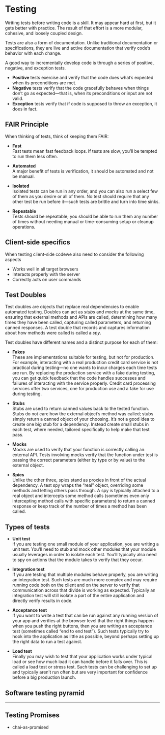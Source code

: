 # Testing

Writing tests before writing code is a skill. It may appear hard at first, but it gets better with practice. The result of that effort is a more modular, cohesive, and loosely coupled design.

Tests are also a form of documentation. Unlike traditional documentation or specifications, they are live and active documentation that verify code’s behavior with each change.

A good way to incrementally develop code is through a series of positive, negative, and exception tests. 

- **Positive** tests exercise and verify that the code does what’s expected when its preconditions are met.
- **Negative** tests verify that the code gracefully behaves when things don’t go as expected—that is, when its preconditions or input are not valid.
- **Exception** tests verify that if code is supposed to throw an exception, it does in fact.

## FAIR Principle
When thinking of tests, think of keeping them FAIR:
- **Fast**  
  Fast tests mean fast feedback loops. If tests are slow, you’ll be tempted to run them less often.

- **Automated**  
  A major benefit of tests is verification, it should be automated and not be manual.
  
- **Isolated**  
  Isolated tests can be run in any order, and you can also run a select few of them as you desire or all of them. No test should require that any other test be run before it—such tests are brittle and turn into time sinks.
  
- **Repeatable**  
  Tests should be repeatable; you should be able to run them any number of times without needing manual or time-consuming setup or cleanup operations.
  
## Client-side specifics
When testing client-side codewe also need to consider the following aspects
- Works well in all target browsers
- Interacts properly with the server
- Correctly acts on user commands

## Test Doubles
Test doubles are objects that replace real dependencies to enable automated testing. Doubles can act as *stubs* and *mocks* at the same time, ensuring that external methods and APIs are called, determining how many times they have been called, capturing called parameters, and returning canned responses. A test double that records and captures information about how methods were called is called a *spy*.

Test doubles have different names and a distinct purpose for each of them:

- **Fakes**  
  These are implementations suitable for testing, but not for production. For example, interacting with a real production credit card service is not practical during testing—no one wants to incur charges each time tests are run. By replacing the production service with a fake during testing, you can get quick feedback that the code handles successes and failures of interacting with the service properly. Credit card processing services offer two services, one for production use and a fake for use during testing.

- **Stubs**  
  Stubs are used to return canned values back to the tested function. Stubs do not care how the external object’s method was called; stubs simply return a canned object of your choosing. It’s not a good idea to create one big stub for a dependency. Instead create small stubs in each test, where needed, tailored specifically to help make that test pass.

- **Mocks**  
  Mocks are used to verify that your function is correctly calling an external API. Tests involving mocks verify that the function under test is passing the correct parameters (either by type or by value) to the external object.

- **Spies**  
  Unlike the other three, spies stand as proxies in front of the actual dependency. A test spy wraps the “real” object, overriding some methods and letting others pass through. A spy is typically attached to a real object and intercepts some method calls (sometimes even only intercepting method calls with specific parameters) to return a canned response or keep track of the number of times a method has been called.

## Types of tests

- **Unit test**  
  If you are testing one small module of your application, you are writing a unit test. You’ll need to stub and mock other modules that your module usually leverages in order to isolate each test. You’ll typically also need to spy on actions that the module takes to verify that they occur.

- **Integration test**  
  If you are testing that multiple modules behave properly, you are writing an integration test. Such tests are much more complex and may require running code both on the client and on the server to verify that communication across that divide is working as expected. Typically an integration test will still isolate a part of the entire application and directly verify results in code.

- **Acceptance test**  
  If you want to write a test that can be run against any running version of your app and verifies at the browser level that the right things happen when you push the right buttons, then you are writing an acceptance test (sometimes called “end to end test”). Such tests typically try to hook into the application as little as possible, beyond perhaps setting up the right data to run a test against.

- **Load test**  
  Finally you may wish to test that your application works under typical load or see how much load it can handle before it falls over. This is called a load test or stress test. Such tests can be challenging to set up and typically aren’t run often but are very important for confidence before a big production launch.
  
## Software testing pyramid
[](/assets/testing-pyramid.jpg)


---

## Testing Promises
- chai-as-promised




